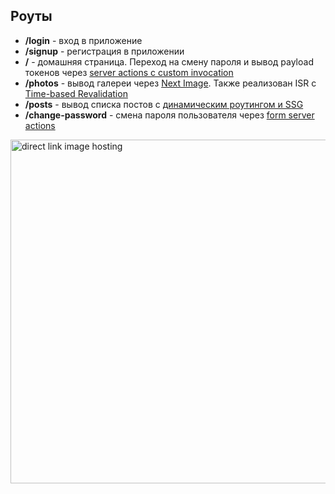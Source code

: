 ## Роуты

- **/login** - вход в приложение
- **/signup** - регистрация в приложении
- **/** - домашняя страница. Переход на смену пароля и вывод payload токенов через [server actions c custom invocation](https://nextjs.org/docs/app/api-reference/functions/server-actions#invocation)
- **/photos** - вывод галереи через [Next Image](https://nextjs.org/docs/app/building-your-application/optimizing/images). Также реализован ISR c [Time-based Revalidation](https://nextjs.org/docs/app/building-your-application/data-fetching/fetching-caching-and-revalidating#time-based-revalidation)
- **/posts** - вывод списка постов с [динамическим роутингом и SSG ](https://nextjs.org/docs/app/api-reference/functions/generate-static-params)
- **/change-password** - смена пароля пользователя через [form server actions](https://nextjs.org/docs/app/api-reference/functions/server-actions#with-client-components)


<img width="550"  src="https://imageup.ru/img259/4505358/screenshot_1.png" border="0" alt="direct link image hosting">
